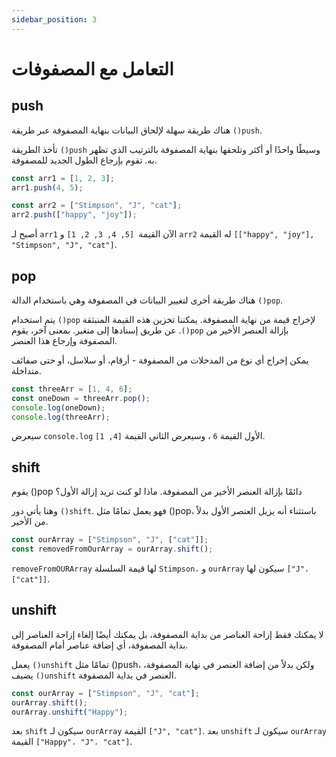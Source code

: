 ```yaml
---
sidebar_position: 3
---
```


# التعامل مع المصفوفات

## push

هناك طريقة سهلة لإلحاق البيانات بنهاية المصفوفة عبر طريقة ```()push```.

تأخذ الطريقة ```()push``` وسيطًا واحدًا أو أكثر وتلحقها بنهاية المصفوفة بالترتيب الذي تظهر به. تقوم بإرجاع الطول الجديد للمصفوفة.

```js
const arr1 = [1, 2, 3];
arr1.push(4, 5);

const arr2 = ["Stimpson", "J", "cat"];
arr2.push(["happy", "joy"]);
```
أصبح لـ ```arr1``` الآن القيمة``` [5, 4, 3, 2, 1]``` و ```arr2``` له القيمة ```[["happy", "joy"], "Stimpson", "J", "cat"]```.

## pop

هناك طريقة أخرى لتغيير البيانات في المصفوفة وهي باستخدام الدالة ```()pop```.

يتم استخدام ```()pop``` لإخراج قيمة من نهاية المصفوفة. يمكننا تخزين هذه القيمة المنبثقة عن طريق إسنادها إلى متغير. بمعنى آخر، يقوم .```()pop``` بإزالة العنصر الأخير من المصفوفة وإرجاع هذا العنصر.

يمكن إخراج أي نوع من المدخلات من المصفوفة - أرقام، أو سلاسل، أو حتى صفائف متداخلة.

```js
const threeArr = [1, 4, 6];
const oneDown = threeArr.pop();
console.log(oneDown);
console.log(threeArr);
```
سيعرض ```console.log``` الأول القيمة ```6``` ، وسيعرض الثاني القيمة ```[4, 1]```.

## shift

يقوم ()pop دائمًا بإزالة العنصر الأخير من المصفوفة. ماذا لو كنت تريد إزالة الأول؟

وهنا يأتي دور ```()shift```. فهو يعمل تمامًا مثل ()pop، باستثناء أنه يزيل العنصر الأول بدلاً من الأخير.

```js
const ourArray = ["Stimpson", "J", ["cat"]];
const removedFromOurArray = ourArray.shift();
```
```removeFromOURArray``` لها قيمة السلسلة ```Stimpson،``` و ```ourArray``` سيكون لها ```["J"، ["cat"]]```.

## unshift

لا يمكنك فقط إزاحة العناصر من بداية المصفوفة، بل يمكنك أيضًا إلغاء إزاحة العناصر إلى بداية المصفوفة، أي إضافة عناصر أمام المصفوفة.

يعمل ```()unshift``` تمامًا مثل ()push، ولكن بدلاً من إضافة العنصر في نهاية المصفوفة، يضيف ```()unshift``` العنصر في بداية المصفوفة.

```js
const ourArray = ["Stimpson", "J", "cat"];
ourArray.shift();
ourArray.unshift("Happy");
```
بعد ```shift``` سيكون لـ ```ourArray``` القيمة ```["J", "cat"]```. بعد ```unshift``` سيكون لـ ```ourArray``` القيمة ```["Happy"، "J"، "cat"]```.